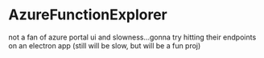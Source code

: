 # AzureFunctionExplorer
not a fan of azure portal ui and slowness...gonna try hitting their endpoints on an electron app (still will be slow, but will be a fun proj)
